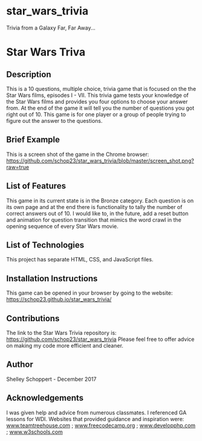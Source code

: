 # star_wars_trivia
Trivia from a Galaxy Far, Far Away...

# Star Wars Triva

## Description
This is a 10 questions, multiple choice, trivia game that is focused on the the Star Wars films, episodes I - VII. This trivia game tests your knowledge of the Star Wars films and provides you four options to choose your answer from.  At the end of the game it will tell you the number of questions you got right out of 10. This game is for one player or a group of people trying to figure out the answer to the questions.

## Brief Example 
This is a screen shot of the game in the Chrome browser:
https://github.com/schop23/star_wars_trivia/blob/master/screen_shot.png?raw=true

## List of Features
This game in its current state is in the Bronze category. Each question is on its own page and at the end there is functionality to tally the number of correct answers out of 10.  I would like to, in the future, add a reset button and animation for question transition that mimics the word crawl in the opening sequence of every Star Wars movie.

## List of Technologies
This project has separate HTML, CSS, and JavaScript files.

## Installation Instructions
This game can be opened in your browser by going to the website: https://schop23.github.io/star_wars_trivia/

## Contributions 
The link to the Star Wars Trivia repository is: https://github.com/schop23/star_wars_trivia
Please feel free to offer advice on making my code more efficient and cleaner. 

## Author
Shelley Schoppert - December 2017

## Acknowledgements
I was given help and advice from numerous classmates. I referenced GA lessons for WDI.
Websites that provided guidance and inspiration were:
 www.teamtreehouse.com ;
 www.freecodecamp.org ;
 www.developphp.com ;
 www.w3schools.com 
